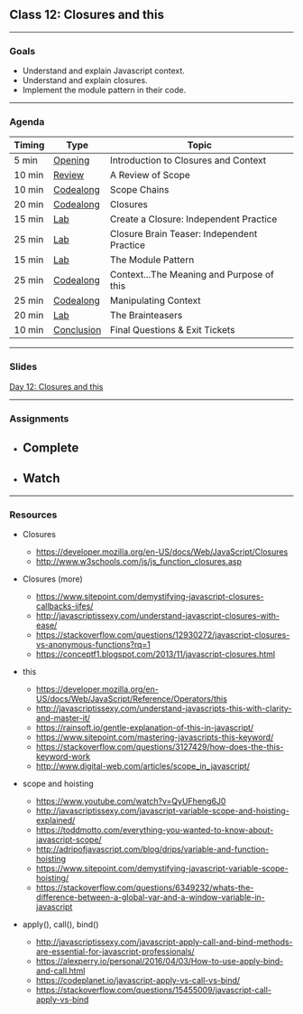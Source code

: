 ## Class 12: Closures and this

---

### Goals
* Understand and explain Javascript context.
* Understand and explain closures.
* Implement the module pattern in their code.

---

### Agenda

| Timing | Type | Topic |
| --- | --- | --- |
| 5 min | [Opening](#opening) | Introduction to Closures and Context |
| 10 min | [Review](#review) | A Review of Scope |
| 10 min | [Codealong](#scope-chains) | Scope Chains |
| 20 min | [Codealong](#codealong1) | Closures |
| 15 min | [Lab](#lab1) | Create a Closure: Independent Practice |
| 25 min | [Lab](#lab2)  | Closure Brain Teaser: Independent Practice |
| 15 min | [Lab](#codealong2)  | The Module Pattern |
| 25 min | [Codealong](#codealong3) | Context...The Meaning and Purpose of this  |
| 25 min | [Codealong](#codealong4) | Manipulating Context  |
| 20 min | [Lab](#lab3) | The Brainteasers |
| 10 min |  [Conclusion](#conclusion)| Final Questions & Exit Tickets |



---


### Slides

[Day 12: Closures and this](http://ga-students.github.io/JS-BOS-03/11-asynchronous-js-and-callbacks/)

---

### Assignments

* Complete 
	- 
		
* Watch
	- 
	
---

### Resources


- Closures
	- https://developer.mozilla.org/en-US/docs/Web/JavaScript/Closures
	- http://www.w3schools.com/js/js_function_closures.asp

- Closures (more)
	- https://www.sitepoint.com/demystifying-javascript-closures-callbacks-iifes/
	- http://javascriptissexy.com/understand-javascript-closures-with-ease/
	- https://stackoverflow.com/questions/12930272/javascript-closures-vs-anonymous-functions?rq=1
	- https://conceptf1.blogspot.com/2013/11/javascript-closures.html

- this
	- https://developer.mozilla.org/en-US/docs/Web/JavaScript/Reference/Operators/this
	- http://javascriptissexy.com/understand-javascripts-this-with-clarity-and-master-it/
	- https://rainsoft.io/gentle-explanation-of-this-in-javascript/
	- https://www.sitepoint.com/mastering-javascripts-this-keyword/
	- https://stackoverflow.com/questions/3127429/how-does-the-this-keyword-work
	- http://www.digital-web.com/articles/scope_in_javascript/

- scope and hoisting
	- https://www.youtube.com/watch?v=QyUFheng6J0
	- http://javascriptissexy.com/javascript-variable-scope-and-hoisting-explained/
	- https://toddmotto.com/everything-you-wanted-to-know-about-javascript-scope/
	- http://adripofjavascript.com/blog/drips/variable-and-function-hoisting
	- https://www.sitepoint.com/demystifying-javascript-variable-scope-hoisting/
	- https://stackoverflow.com/questions/6349232/whats-the-difference-between-a-global-var-and-a-window-variable-in-javascript

- apply(), call(), bind()
	- http://javascriptissexy.com/javascript-apply-call-and-bind-methods-are-essential-for-javascript-professionals/
	- https://alexperry.io/personal/2016/04/03/How-to-use-apply-bind-and-call.html
	- https://codeplanet.io/javascript-apply-vs-call-vs-bind/
	- https://stackoverflow.com/questions/15455009/javascript-call-apply-vs-bind
